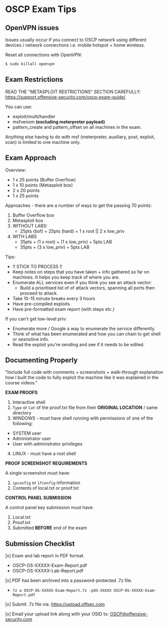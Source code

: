# OSCP Exam Tips

## OpenVPN issues

Issues usually occur if you connect to OSCP network using different devices / network connections i.e. mobile hotspot + home wireless.

Reset all connections with OpenVPN:
```bash
$ sudo killall openvpn
```

## Exam Restrictions

READ THE "METASPLOIT RESTRICTIONS" SECTION CAREFULLY: https://support.offensive-security.com/oscp-exam-guide/

You can use:
* exploit/multi/handler
* msfvenom __(excluding meterpreter payload)__
* pattern_create and pattern_offset on all machines in the exam.

Anything else having to do with msf (meterpreter, auxiliary, post, exploit, scan) is limited to one machine only.


## Exam Approach

Overview:
* 1 x 25 points (Buffer Overflow)
* 1 x 10 points (Metasploit box)
* 2 x 20 points
* 1 x 25 points

Approaches - there are a number of ways to get the passing 70 points:
1. Buffer Overflow box
2. Metasploit box
3. WITHOUT LABS:
    * 25pts (bof) + 25pts (hard) + 1 x root || 2 x low_priv
 4. WITH LABS
    * 35pts + (1 x root) + (1 x low_priv) + 5pts LAB
    * 35pts + (3 x low_priv) + 5pts LAB

Tips:
* !! STICK TO PROCESS !!
* Keep notes on steps that you have taken + info gathered so far on machines. It helps you keep track of where you are.
* Enumerate ALL services even if you think you see an attack vector:
    * Build a prioritised list of of attack vectors, spanning all ports then proceed to attack.
* Take 10-15 minute breaks every 3 hours
* Have pre-compiled exploits
* Have pre-formatted exam report (with steps etc.)

If you can't get low-level priv:
* Enumerate more / Google a way to enumerate the service differently.
* Think of what has been enumerated and how you can chain to get shell or sesnsitive info.
* Read the exploit you're sending and see if it needs to be edited.


## Documenting Properly

"Include full code with comments + screenshots + walk-through explanation how I built the code to fully exploit the machine like it was explained in the course videos."

**EXAM PROOFS**

1. Interactive shell
2. `Type` or `Cat` of the proof.txt file from their __ORIGINAL LOCATION__ / same directory
3. WINDOWS - must have shell running with permissions of one of the following:
  * SYSTEM user
  * Administrator user
  * User with administrator privileges
4. LINUX - must have a root shell

**PROOF SCREENSHOT REQUIREMENTS**

A single screenshot must have:
1. `ipconfig` or `ifconfig` information
2. Contents of local.txt or proof.txt

**CONTROL PANEL SUBMISSION**

A control panel key submission must have:
1. Local.txt
2. Proof.txt
3. Submitted __BEFORE__ end of the exam

## Submission Checklist

[x] Exam and lab report in PDF format.
* OSCP-OS-XXXXX-Exam-Report.pdf
* OSCP-OS-XXXXX-Lab-Report.pdf  

[x] PDF has been archived into a password-protected .7z file.
* `7z a OSCP-OS-XXXXX-Exam-Report.7z -pOS-XXXXX OSCP-OS-XXXXX-Exam-Report.pdf` 

[x] Submit .7z file via. https://upload.offsec.com  

[x] Email your upload link along with your OSID to: OSCP@offensive-security.com
